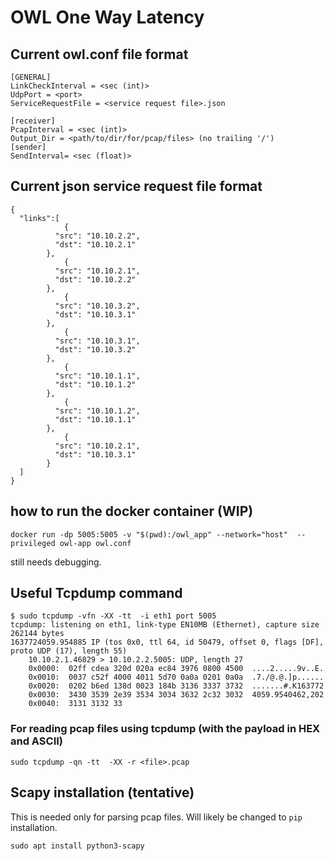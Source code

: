 # OWL One Way Latency

## Current owl.conf file format
```
[GENERAL]
LinkCheckInterval = <sec (int)>
UdpPort = <port>
ServiceRequestFile = <service request file>.json

[receiver]
PcapInterval = <sec (int)>
Output_Dir = <path/to/dir/for/pcap/files> (no trailing '/')
[sender]
SendInterval= <sec (float)>
```

## Current json service request file format
```
{
  "links":[ 
            {
	      "src": "10.10.2.2",
	      "dst": "10.10.2.1"
	    },
            {
	      "src": "10.10.2.1",
	      "dst": "10.10.2.2"
	    },
            {
	      "src": "10.10.3.2",
	      "dst": "10.10.3.1"
	    },
            {
	      "src": "10.10.3.1",
	      "dst": "10.10.3.2"
	    },
            {
	      "src": "10.10.1.1",
	      "dst": "10.10.1.2"
	    },
            {
	      "src": "10.10.1.2",
	      "dst": "10.10.1.1"
	    },
            {
	      "src": "10.10.2.1",
	      "dst": "10.10.3.1"
	    }
  ]
}

```
## how to run the docker container (WIP)
```
docker run -dp 5005:5005 -v "$(pwd):/owl_app" --network="host"  --privileged owl-app owl.conf
```
still needs debugging.


## Useful Tcpdump command
```
$ sudo tcpdump -vfn -XX -tt  -i eth1 port 5005
tcpdump: listening on eth1, link-type EN10MB (Ethernet), capture size 262144 bytes
1637724059.954885 IP (tos 0x0, ttl 64, id 50479, offset 0, flags [DF], proto UDP (17), length 55)
    10.10.2.1.46829 > 10.10.2.2.5005: UDP, length 27
	0x0000:  02ff cdea 320d 020a ec84 3976 0800 4500  ....2.....9v..E.
	0x0010:  0037 c52f 4000 4011 5d70 0a0a 0201 0a0a  .7./@.@.]p......
	0x0020:  0202 b6ed 138d 0023 184b 3136 3337 3732  .......#.K163772
	0x0030:  3430 3539 2e39 3534 3034 3632 2c32 3032  4059.9540462,202
	0x0040:  3131 3132 33
```
### For reading pcap files using tcpdump (with the payload in HEX and ASCII)
```
sudo tcpdump -qn -tt  -XX -r <file>.pcap
```
## Scapy installation (tentative) 
This is needed only for parsing pcap files. Will likely be changed to `pip`
installation.
```
sudo apt install python3-scapy
```

